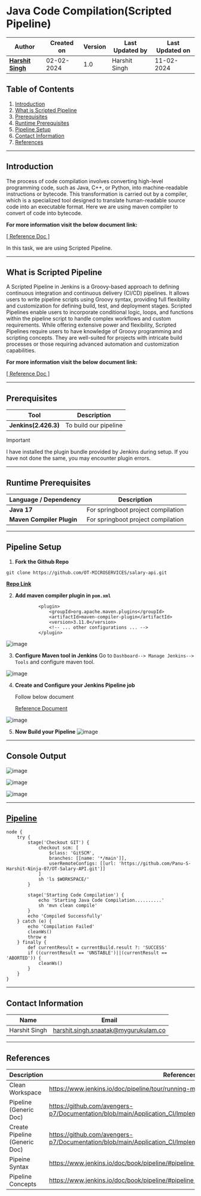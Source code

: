 # Java Code Compilation(Scripted Pipeline)

| Author                                                           | Created on  | Version    | Last Updated by | Last Updated on |
| ---------------------------------------------------------------- | ----------- | ---------- | --------------- | --------------- |
| **[Harshit Singh](https://github.com/Panu-S-Harshit-Ninja-07)**  | 02-02-2024  | 1.0        | Harshit Singh   | 11-02-2024      |


## Table  of Contents

1. [Introduction](#Introduction)
2. [What is Scripted Pipeline](#What-is-Scripted-Pipeline)
3. [Prerequisites](#Prerequisites)
4. [Runtime Prerequisites](#Runtime-Prerequisites)
5. [Pipeline Setup](#Pipeline-Setup)
6. [Contact Information](#Contact-Information)
7. [References](#References)
***

## Introduction 

The process of code compilation involves converting high-level programming code, such as Java, C++, or Python, into machine-readable instructions or bytecode. This transformation is carried out by a compiler, which is a specialized tool designed to translate human-readable source code into an executable format.
Here we are using maven compiler to convert of code into  bytecode.

**For more information visit the below document link:**

[\[ Reference Doc \]](https://github.com/avengers-p7/Documentation/blob/main/Application_CI/Design/03-%20Java%20CI%20checks/Code%20Complication.md)

In this task, we are using Scripted Pipeline.
***
## What is Scripted Pipeline

A Scripted Pipeline in Jenkins is a Groovy-based approach to defining continuous integration and continuous delivery (CI/CD) pipelines. It allows users to write pipeline scripts using Groovy syntax, providing full flexibility and customization for defining build, test, and deployment stages. Scripted Pipelines enable users to incorporate conditional logic, loops, and functions within the pipeline script to handle complex workflows and custom requirements. While offering extensive power and flexibility, Scripted Pipelines require users to have knowledge of Groovy programming and scripting concepts. They are well-suited for projects with intricate build processes or those requiring advanced automation and customization capabilities.

**For more information visit the below document link:**

[\[ Reference Doc \]](https://github.com/avengers-p7/Documentation/blob/main/Application_CI/Implementation/GenericDoc/jenkinsPipeline.md )

***

## Prerequisites

| Tool | Description |
| ---- | ----------- |
| **Jenkins(2.426.3)** | To build our pipeline |

> [!Important]
> I have installed the plugin bundle provided by Jenkins during setup. If you have not done the same, you may encounter plugin errors.

***
## Runtime Prerequisites

|Language / Dependency|Description|
|-------|-------|
| **Java 17** | For springboot project compilation | 
| **Maven Compiler Plugin** | For springboot project compilation |
***
## Pipeline Setup
1. **Fork the Github Repo**
```shell
git clone https://github.com/OT-MICROSERVICES/salary-api.git
```
[**Repo Link**](https://github.com/OT-MICROSERVICES/salary-api)

2. **Add maven compiler plugin in `pom.xml`**   
```shell
			<plugin>
				<groupId>org.apache.maven.plugins</groupId>
				<artifactId>maven-compiler-plugin</artifactId>
				<version>3.11.0</version>
				<!-- ... other configurations ... -->
			</plugin>
```
![image](https://github.com/avengers-p7/Documentation/assets/156056444/5375b03d-718e-4ef3-a79a-b7a035a9956e)

3. **Configure Maven tool in Jenkins**
Go to `Dashboard--> Manage Jenkins--> Tools` and configure maven tool.

![image](https://github.com/avengers-p7/Documentation/assets/156056444/d9ff8a0d-900a-4e4b-ac68-34507ef3348b)

4. **Create and Configure your Jenkins Pipeline job**

	Follow below document

	[Reference Document](https://github.com/avengers-p7/Documentation/blob/main/Application_CI/Implementation/GenericDoc/pipelinePOC.md)

![image](https://github.com/avengers-p7/Documentation/assets/156056444/a9819de7-2f53-4bb1-a2c8-9b25ff0a5304)

5. **Now Build your Pipeline**
![image](https://github.com/avengers-p7/Documentation/assets/156056444/5daa7a40-6aed-4cc1-803f-ecc75d335202)
***
## Console Output
![image](https://github.com/avengers-p7/Documentation/assets/156056444/bbe9072e-bfb4-4532-8489-899e81c62037)

![image](https://github.com/avengers-p7/Documentation/assets/156056444/38497c54-ab1a-4f41-ab3b-e37479302b99)

![image](https://github.com/avengers-p7/Documentation/assets/156056444/c1f73133-aa3d-43fd-b489-6d0d22cbb6cb)


***
## [Pipeline](https://github.com/avengers-p7/Jenkinsfile/blob/main/Declarative%20Pipeline/Java/CodeCompilation/Jenkinsfile)

```shell
node {
    try {
        stage('Checkout GIT') {
            checkout scm: [
                $class: 'GitSCM',
                branches: [[name: '*/main']],
                userRemoteConfigs: [[url: 'https://github.com/Panu-S-Harshit-Ninja-07/OT-Salary-API.git']]
            ]
            sh 'ls $WORKSPACE/'
        }
        
        stage('Starting Code Compilation') {
            echo 'Starting Java Code Compilation..........'
            sh 'mvn clean compile'
        }
        echo 'Compiled Successfully'
    } catch (e) {
        echo 'Compilation Failed'
        cleanWs()
        throw e
    } finally {
        def currentResult = currentBuild.result ?: 'SUCCESS'
        if ((currentResult == 'UNSTABLE')||(currentResult == 'ABORTED')) {
            cleanWs()
        }
    }
}
```

***

## Contact Information

|     Name         | Email  |
| -----------------| ------------------------------------ |
| Harshit Singh    | harshit.singh.snaatak@mygurukulam.co |
***

## References

| Description                                   | References  
| --------------------------------------------  | -------------------------------------------------|
| Clean Workspace | https://www.jenkins.io/doc/pipeline/tour/running-multiple-steps/#finishing-up |
| Pipeline (Generic Doc) | https://github.com/avengers-p7/Documentation/blob/main/Application_CI/Implementation/GenericDoc/jenkinsPipeline.md |
| Create Pipeline (Generic Doc)| https://github.com/avengers-p7/Documentation/blob/main/Application_CI/Implementation/GenericDoc/pipelinePOC.md |
| Pipeine Syntax | https://www.jenkins.io/doc/book/pipeline/#pipeline-syntax-overview |
| Pipeline Concepts | https://www.jenkins.io/doc/book/pipeline/#pipeline-concepts |
